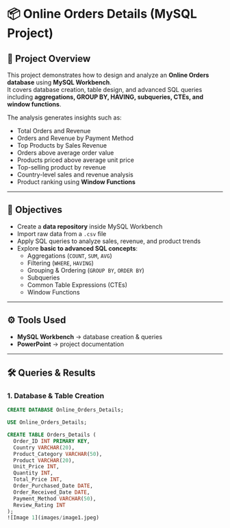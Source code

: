 # 📦 Online Orders Details (MySQL Project)

## 📌 Project Overview  
This project demonstrates how to design and analyze an **Online Orders database** using **MySQL Workbench**.  
It covers database creation, table design, and advanced SQL queries including **aggregations, GROUP BY, HAVING, subqueries, CTEs, and window functions**.  

The analysis generates insights such as:  
- Total Orders and Revenue  
- Orders and Revenue by Payment Method  
- Top Products by Sales Revenue  
- Orders above average order value  
- Products priced above average unit price  
- Top-selling product by revenue  
- Country-level sales and revenue analysis  
- Product ranking using **Window Functions**  

---

## 🎯 Objectives  
- Create a **data repository** inside MySQL Workbench  
- Import raw data from a `.csv` file  
- Apply SQL queries to analyze sales, revenue, and product trends  
- Explore **basic to advanced SQL concepts**:  
  - Aggregations (`COUNT`, `SUM`, `AVG`)  
  - Filtering (`WHERE`, `HAVING`)  
  - Grouping & Ordering (`GROUP BY`, `ORDER BY`)  
  - Subqueries  
  - Common Table Expressions (CTEs)  
  - Window Functions  

---

## ⚙️ Tools Used  
- **MySQL Workbench** → database creation & queries  
- **PowerPoint** → project documentation  

---

## 🛠️ Queries & Results  

### 1. Database & Table Creation  
```sql
CREATE DATABASE Online_Orders_Details;

USE Online_Orders_Details;

CREATE TABLE Orders_Details (
  Order_ID INT PRIMARY KEY,
  Country VARCHAR(20),
  Product_Category VARCHAR(50),
  Product VARCHAR(20),
  Unit_Price INT,
  Quantity INT,
  Total_Price INT,
  Order_Purchased_Date DATE,
  Order_Received_Date DATE,
  Payment_Method VARCHAR(50),
  Review_Rating INT
);
![Image 1](images/image1.jpeg)
